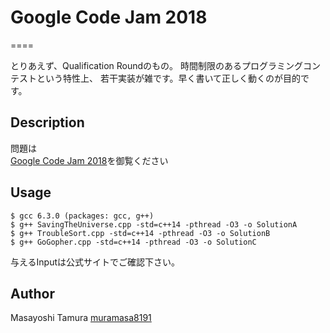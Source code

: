 # Google Code Jam 2018
====

とりあえず、Qualification Roundのもの。
時間制限のあるプログラミングコンテストという特性上、
若干実装が雑です。早く書いて正しく動くのが目的です。

## Description
問題は  
[Google Code Jam 2018](https://codejam.withgoogle.com/2018/)を御覧ください

## Usage
```console
$ gcc 6.3.0 (packages: gcc, g++)
$ g++ SavingTheUniverse.cpp -std=c++14 -pthread -O3 -o SolutionA
$ g++ TroubleSort.cpp -std=c++14 -pthread -O3 -o SolutionB
$ g++ GoGopher.cpp -std=c++14 -pthread -O3 -o SolutionC
```
与えるInputは公式サイトでご確認下さい。

## Author
Masayoshi Tamura
[muramasa8191](https://github.com/muramasa8191)

